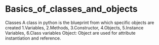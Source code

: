 # Basics_of_classes_and_objects
Classes  A class in python is the blueprint from which specific objects are created  1.Variables, 2.Methods, 3.Constructor, 4.Objects, 5.Instance Variables, 6.Class variables  Object:  Object are used for attribute instantiation and reference.
